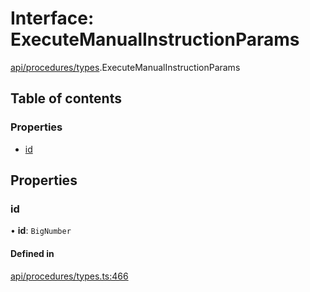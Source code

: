 # Interface: ExecuteManualInstructionParams

[api/procedures/types](../wiki/api.procedures.types).ExecuteManualInstructionParams

## Table of contents

### Properties

- [id](../wiki/api.procedures.types.ExecuteManualInstructionParams#id)

## Properties

### id

• **id**: `BigNumber`

#### Defined in

[api/procedures/types.ts:466](https://github.com/PolymeshAssociation/polymesh-sdk/blob/91c2d2d8/src/api/procedures/types.ts#L466)
